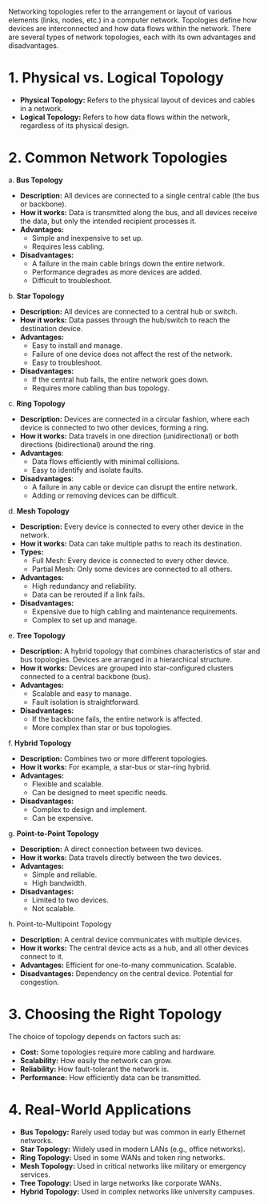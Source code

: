 Networking topologies refer to the arrangement or layout of various elements (links, nodes, etc.) in a computer network. Topologies define how devices are interconnected and how data flows within the network. There are several types of network topologies, each with its own advantages and disadvantages.

# 1. Physical vs. Logical Topology
- **Physical Topology:** Refers to the physical layout of devices and cables in a network.
- **Logical Topology:** Refers to how data flows within the network, regardless of its physical design.
# 2. Common Network Topologies
a. **Bus Topology**
   - **Description:** All devices are connected to a single central cable (the bus or backbone).
   - **How it works:** Data is transmitted along the bus, and all devices receive the data, but only the intended recipient processes it.
   - **Advantages:**
      - Simple and inexpensive to set up.
      - Requires less cabling.
   - **Disadvantages:**
      - A failure in the main cable brings down the entire network.
      - Performance degrades as more devices are added.
      - Difficult to troubleshoot.

b. **Star Topology**
   -  **Description:** All devices are connected to a central hub or switch.
   -  **How it works:** Data passes through the hub/switch to reach the destination device.
   -  **Advantages:**
      -   Easy to install and manage.
      -   Failure of one device does not affect the rest of the network.
      -   Easy to troubleshoot.
   -  **Disadvantages:**
      -  If the central hub fails, the entire network goes down.
      -  Requires more cabling than bus topology.
      
c. **Ring Topology**
-  **Description:** Devices are connected in a circular fashion, where each device is connected to two other devices, forming a ring.
-  **How it works:** Data travels in one direction (unidirectional) or both directions (bidirectional) around the ring.
-  **Advantages**:
    - Data flows efficiently with minimal collisions.
    - Easy to identify and isolate faults.
-  **Disadvantages**:
    - A failure in any cable or device can disrupt the entire network.
    - Adding or removing devices can be difficult.

d. **Mesh Topology**
- **Description:** Every device is connected to every other device in the network.
- **How it works:** Data can take multiple paths to reach its destination.
- **Types:**
    - Full Mesh: Every device is connected to every other device.
    - Partial Mesh: Only some devices are connected to all others.
- **Advantages:**
    - High redundancy and reliability.
    - Data can be rerouted if a link fails.
- **Disadvantages:**
    - Expensive due to high cabling and maintenance requirements.
    - Complex to set up and manage.

e. **Tree Topology**
-   **Description:** A hybrid topology that combines characteristics of star and bus topologies. Devices are arranged in a hierarchical structure.
-   **How it works:** Devices are grouped into star-configured clusters connected to a central backbone (bus).
- **Advantages:**
  -  Scalable and easy to manage.
  -  Fault isolation is straightforward.
- **Disadvantages:**
  -  If the backbone fails, the entire network is affected.
  -  More complex than star or bus topologies.

f. **Hybrid Topology**
- **Description:** Combines two or more different topologies.
- **How it works:** For example, a star-bus or star-ring hybrid.
- **Advantages:**
   - Flexible and scalable.
   - Can be designed to meet specific needs.
- **Disadvantages:**
   - Complex to design and implement.
   - Can be expensive.

g. **Point-to-Point Topology**
- **Description:** A direct connection between two devices.
- **How it works:** Data travels directly between the two devices.
- **Advantages:**
  -  Simple and reliable.
  -  High bandwidth.
- **Disadvantages:**
  -  Limited to two devices.
  -  Not scalable.

h. Point-to-Multipoint Topology
- **Description:** A central device communicates with multiple devices.
- **How it works:** The central device acts as a hub, and all other devices connect to it.
- **Advantages:**
    Efficient for one-to-many communication.
    Scalable.
- **Disadvantages:**
    Dependency on the central device.
    Potential for congestion.

# 3. Choosing the Right Topology
The choice of topology depends on factors such as:
  -  **Cost:** Some topologies require more cabling and hardware.
  -  **Scalability:** How easily the network can grow.
  -  **Reliability:** How fault-tolerant the network is.
  -  **Performance:** How efficiently data can be transmitted.

#  4. Real-World Applications
  - **Bus Topology:** Rarely used today but was common in early Ethernet networks.
  - **Star Topology:** Widely used in modern LANs (e.g., office networks).
  - **Ring Topology:** Used in some WANs and token ring networks.
  - **Mesh Topology:** Used in critical networks like military or emergency services.
  - **Tree Topology:** Used in large networks like corporate WANs.
  - **Hybrid Topology:** Used in complex networks like university campuses.